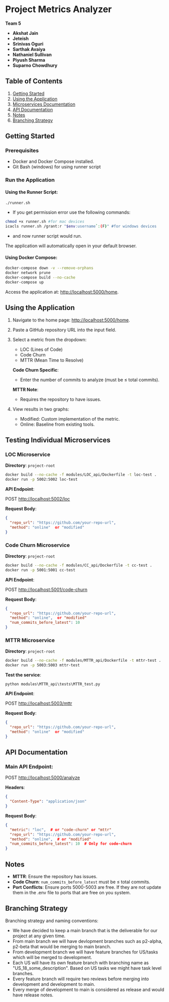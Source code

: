 
# Project Metrics Analyzer

**Team 5**

- **Akshat Jain**
- **Jeteish**
- **Srinivas Oguri**
- **Sarthak Avaiya**
- **Nathaniel Sullivan**
- **Piyush Sharma**
- **Suparno Chowdhury**

## Table of Contents
1. [Getting Started](#getting-started)
2. [Using the Application](#using-the-application)
3. [Microservices Documentation](#testing-individual-microservices)
4. [API Documentation](#api-documentation)
5. [Notes](#notes)
5. [Branching Strategy](#branching-strategy)

## Getting Started

### Prerequisites
- Docker and Docker Compose installed.
- Git Bash (windows) for using runner script

### Run the Application

#### Using the Runner Script:

```bash
./runner.sh
```
- If you get permission error use the following commands:
```bash
chmod +x runner.sh #for mac devices
icacls runner.sh /grant:r "$env:username`:(F)" #for windows devices
```
- and now runner script would run.  

The application will automatically open in your default browser.

#### Using Docker Compose:

```bash
docker-compose down -v --remove-orphans  
docker network prune  
docker-compose build --no-cache  
docker-compose up  
```

Access the application at: [http://localhost:5000/home](http://localhost:5000/home).

## Using the Application

1. Navigate to the home page: [http://localhost:5000/home](http://localhost:5000/home).
2. Paste a GitHub repository URL into the input field.
3. Select a metric from the dropdown:
   - LOC (Lines of Code)
   - Code Churn
   - MTTR (Mean Time to Resolve)

   **Code Churn Specific**:
   - Enter the number of commits to analyze (must be ≤ total commits).

   **MTTR Note**:
   - Requires the repository to have issues.

4. View results in two graphs:
   - Modified: Custom implementation of the metric.
   - Online: Baseline from existing tools.

## Testing Individual Microservices

### LOC Microservice

**Directory**: `project-root`

```bash
docker build --no-cache -f modules/LOC_api/Dockerfile -t loc-test .
docker run -p 5002:5002 loc-test
```

**API Endpoint**:

POST [http://localhost:5002/loc](http://localhost:5002/loc)

**Request Body**:

```json
{
  "repo_url": "https://github.com/your-repo-url",
  "method": "online"  or "modified"
}
```

### Code Churn Microservice

**Directory**: `project-root`

```bash
docker build --no-cache -f modules/CC_api/Dockerfile -t cc-test .
docker run -p 5001:5001 cc-test
```

**API Endpoint**:

POST [http://localhost:5001/code-churn](http://localhost:5001/code-churn)

**Request Body**:

```json
{
  "repo_url": "https://github.com/your-repo-url",
  "method": "online",  or "modified"
  "num_commits_before_latest": 10
}
```

### MTTR Microservice

**Directory**: `project-root`

```bash
docker build --no-cache -f modules/MTTR_api/Dockerfile -t mttr-test .
docker run -p 5003:5003 mttr-test
```
**Test the service**:
```
python modules\MTTR_api\tests\MTTR_test.py
```

**API Endpoint**:

POST [http://localhost:5003/mttr](http://localhost:5003/mttr)

**Request Body**:

```json
{
  "repo_url": "https://github.com/your-repo-url",
  "method": "online"  or "modified"
}
```

## API Documentation

### Main API Endpoint:

POST [http://localhost:5000/analyze](http://localhost:5000/analyze)

**Headers**:

```json
{
  "Content-Type": "application/json"
}
```

**Request Body**:

```json
{
  "metric": "loc",  # or "code-churn" or "mttr"
  "repo_url": "https://github.com/your-repo-url",
  "method": "online",  # or "modified"
  "num_commits_before_latest": 10  # Only for code-churn
}
```

## Notes

- **MTTR**: Ensure the repository has issues.
- **Code Churn**: `num_commits_before_latest` must be ≤ total commits.
- **Port Conflicts**: Ensure ports 5000-5003 are free. If they are not update them in the .env file to ports that are free on you system.

## Branching Strategy
Branching strategy and naming conventions:
- We have decided to keep a main branch that is the deliverable for our project at any given time.
- From main branch we will have devlopment branches such as p2-alpha, p2-beta that would be merging to main branch.
- From development branch we will have feature branches for US/tasks which will be merged to development.
- Each US will have its own feature branch with branching name as "US_18_some_description". Based on US tasks we might have task level branches.
- Every feature branch will require two reviews before merging into development and development to main.
- Every merge of development to main is considered as release and would have release notes. 
